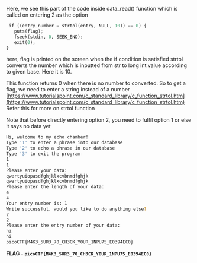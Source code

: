 Here, we see this part of the code inside data_read() function which is called on entering 2 as the option

```python
 if ((entry_number = strtol(entry, NULL, 10)) == 0) {
   puts(flag);
   fseek(stdin, 0, SEEK_END);
   exit(0);
}
```
  

here, flag is printed on the screen when the if condition is satisfied
strtol converts the number which is inputted from str to long int value according to given base. Here it is 10.

This function returns 0 when there is no number to converted. So to get a flag, we need to enter a string instead of a number
[https://www.tutorialspoint.com/c_standard_library/c_function_strtol.htm](https://www.tutorialspoint.com/c_standard_library/c_function_strtol.htm)
Refer this for more on strtol function

Note that before directly entering option 2, you need to fulfil option 1 or else it says no data yet

```bash
Hi, welcome to my echo chamber!
Type '1' to enter a phrase into our database
Type '2' to echo a phrase in our database
Type '3' to exit the program
1
1
Please enter your data:
qwertyuiopasdfghjklxcvbnmdfghjk
qwertyuiopasdfghjklxcvbnmdfghjk
Please enter the length of your data:
4
4
Your entry number is: 1
Write successful, would you like to do anything else?
2
2
Please enter the entry number of your data:
hi
hi
picoCTF{M4K3_5UR3_70_CH3CK_Y0UR_1NPU75_E0394EC0}
```

**FLAG - `picoCTF{M4K3_5UR3_70_CH3CK_Y0UR_1NPU75_E0394EC0}`**
